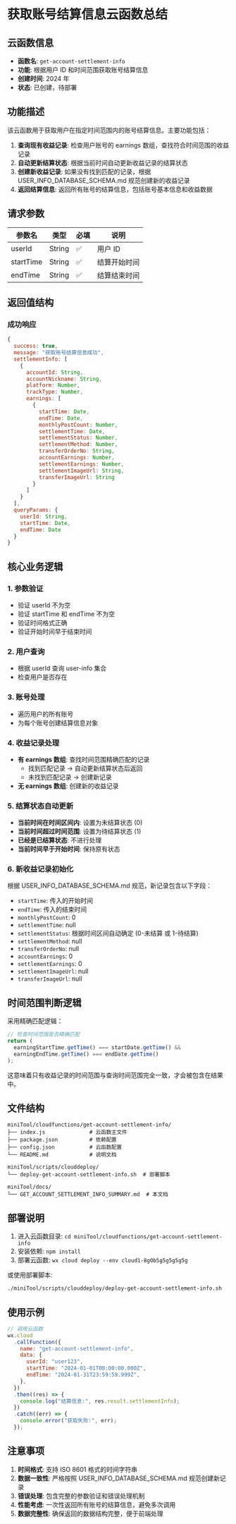 # 获取账号结算信息云函数总结

## 云函数信息

- **函数名**: `get-account-settlement-info`
- **功能**: 根据用户 ID 和时间范围获取账号结算信息
- **创建时间**: 2024 年
- **状态**: 已创建，待部署

## 功能描述

该云函数用于获取用户在指定时间范围内的账号结算信息。主要功能包括：

1. **查询现有收益记录**: 检查用户账号的 earnings 数组，查找符合时间范围的收益记录
2. **自动更新结算状态**: 根据当前时间自动更新收益记录的结算状态
3. **创建新收益记录**: 如果没有找到匹配的记录，根据 USER_INFO_DATABASE_SCHEMA.md 规范创建新的收益记录
4. **返回结算信息**: 返回所有账号的结算信息，包括账号基本信息和收益数据

## 请求参数

| 参数名    | 类型   | 必填 | 说明         |
| --------- | ------ | ---- | ------------ |
| userId    | String | ✅   | 用户 ID      |
| startTime | String | ✅   | 结算开始时间 |
| endTime   | String | ✅   | 结算结束时间 |

## 返回值结构

### 成功响应

```javascript
{
  success: true,
  message: "获取账号结算信息成功",
  settlementInfo: [
    {
      accountId: String,
      accountNickname: String,
      platform: Number,
      trackType: Number,
      earnings: [
        {
          startTime: Date,
          endTime: Date,
          monthlyPostCount: Number,
          settlementTime: Date,
          settlementStatus: Number,
          settlementMethod: Number,
          transferOrderNo: String,
          accountEarnings: Number,
          settlementEarnings: Number,
          settlementImageUrl: String,
          transferImageUrl: String
        }
      ]
    }
  ],
  queryParams: {
    userId: String,
    startTime: Date,
    endTime: Date
  }
}
```

## 核心业务逻辑

### 1. 参数验证

- 验证 userId 不为空
- 验证 startTime 和 endTime 不为空
- 验证时间格式正确
- 验证开始时间早于结束时间

### 2. 用户查询

- 根据 userId 查询 user-info 集合
- 检查用户是否存在

### 3. 账号处理

- 遍历用户的所有账号
- 为每个账号创建结算信息对象

### 4. 收益记录处理

- **有 earnings 数组**: 查找时间范围精确匹配的记录
  - 找到匹配记录 → 自动更新结算状态后返回
  - 未找到匹配记录 → 创建新记录
- **无 earnings 数组**: 创建新的收益记录

### 5. 结算状态自动更新

- **当前时间在时间区间内**: 设置为未结算状态 (0)
- **当前时间超过时间范围**: 设置为待结算状态 (1)
- **已经是已结算状态**: 不进行处理
- **当前时间早于开始时间**: 保持原有状态

### 6. 新收益记录初始化

根据 USER_INFO_DATABASE_SCHEMA.md 规范，新记录包含以下字段：

- `startTime`: 传入的开始时间
- `endTime`: 传入的结束时间
- `monthlyPostCount`: 0
- `settlementTime`: null
- `settlementStatus`: 根据时间区间自动确定 (0-未结算 或 1-待结算)
- `settlementMethod`: null
- `transferOrderNo`: null
- `accountEarnings`: 0
- `settlementEarnings`: 0
- `settlementImageUrl`: null
- `transferImageUrl`: null

## 时间范围判断逻辑

采用精确匹配逻辑：

```javascript
// 检查时间范围是否精确匹配
return (
  earningStartTime.getTime() === startDate.getTime() &&
  earningEndTime.getTime() === endDate.getTime()
);
```

这意味着只有收益记录的时间范围与查询时间范围完全一致，才会被包含在结果中。

## 文件结构

```
miniTool/cloudfunctions/get-account-settlement-info/
├── index.js              # 云函数主文件
├── package.json          # 依赖配置
├── config.json           # 云函数配置
└── README.md             # 说明文档

miniTool/scripts/clouddeploy/
└── deploy-get-account-settlement-info.sh  # 部署脚本

miniTool/docs/
└── GET_ACCOUNT_SETTLEMENT_INFO_SUMMARY.md  # 本文档
```

## 部署说明

1. 进入云函数目录: `cd miniTool/cloudfunctions/get-account-settlement-info`
2. 安装依赖: `npm install`
3. 部署云函数: `wx cloud deploy --env cloud1-8g0b5g5g5g5g5g`

或使用部署脚本:

```bash
./miniTool/scripts/clouddeploy/deploy-get-account-settlement-info.sh
```

## 使用示例

```javascript
// 调用云函数
wx.cloud
  .callFunction({
    name: "get-account-settlement-info",
    data: {
      userId: "user123",
      startTime: "2024-01-01T00:00:00.000Z",
      endTime: "2024-01-31T23:59:59.999Z",
    },
  })
  .then((res) => {
    console.log("结算信息:", res.result.settlementInfo);
  })
  .catch((err) => {
    console.error("获取失败:", err);
  });
```

## 注意事项

1. **时间格式**: 支持 ISO 8601 格式的时间字符串
2. **数据一致性**: 严格按照 USER_INFO_DATABASE_SCHEMA.md 规范创建新记录
3. **错误处理**: 包含完整的参数验证和错误处理机制
4. **性能考虑**: 一次性返回所有账号的结算信息，避免多次调用
5. **数据完整性**: 确保返回的数据结构完整，便于前端处理
